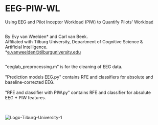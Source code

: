 # EEG-PIW-WL
Using EEG and Pilot Inceptor Workload (PIW) to Quantify Pilots' Workload

<br>By Evy van Weelden* and Carl van Beek.
<br>Affiliated with Tilburg University, Department of Cognitive Science & Artificial Intelligence.
<br>*e.vanweelden@tilburguniversity.edu</br>

<br>"eeglab_preprocessing.m" is for the cleaning of EEG data.</br>
<br>"Prediction models EEG.py" contains RFE and classifiers for absolute and baseline-corrected EEG.</br>
<br>"RFE and classifier with PIW.py" contains RFE and classifier for absolute EEG + PIW features.</br>

<br></br>
![Logo-Tilburg-University-1](https://github.com/evyvanweelden/EEG-PIW-WL/assets/89483153/116ef3af-8dba-48a7-8ebf-eab6735d9186)
